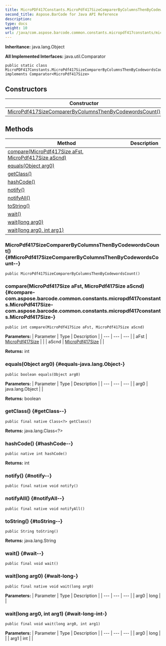 ```yaml
---
title: MicroPDF417Constants.MicroPdf417SizeComparerByColumnsThenByCodewordsCount
second_title: Aspose.BarCode for Java API Reference
description: 
type: docs
weight: 10
url: /java/com.aspose.barcode.common.constants.micropdf417constants/micropdf417constants.micropdf417sizecomparerbycolumnsthenbycodewordscount/
---
```

**Inheritance:**
java.lang.Object

**All Implemented Interfaces:**
java.util.Comparator
```
public static class MicroPDF417Constants.MicroPdf417SizeComparerByColumnsThenByCodewordsCount implements Comparator<MicroPdf417Size>
```
## Constructors

| Constructor | Description |
| --- | --- |
| [MicroPdf417SizeComparerByColumnsThenByCodewordsCount()](#MicroPdf417SizeComparerByColumnsThenByCodewordsCount--) |  |
## Methods

| Method | Description |
| --- | --- |
| [compare(MicroPdf417Size aFst, MicroPdf417Size aScnd)](#compare-com.aspose.barcode.common.constants.micropdf417constants.MicroPdf417Size-com.aspose.barcode.common.constants.micropdf417constants.MicroPdf417Size-) |  |
| [equals(Object arg0)](#equals-java.lang.Object-) |  |
| [getClass()](#getClass--) |  |
| [hashCode()](#hashCode--) |  |
| [notify()](#notify--) |  |
| [notifyAll()](#notifyAll--) |  |
| [toString()](#toString--) |  |
| [wait()](#wait--) |  |
| [wait(long arg0)](#wait-long-) |  |
| [wait(long arg0, int arg1)](#wait-long-int-) |  |
### MicroPdf417SizeComparerByColumnsThenByCodewordsCount() {#MicroPdf417SizeComparerByColumnsThenByCodewordsCount--}
```
public MicroPdf417SizeComparerByColumnsThenByCodewordsCount()
```


### compare(MicroPdf417Size aFst, MicroPdf417Size aScnd) {#compare-com.aspose.barcode.common.constants.micropdf417constants.MicroPdf417Size-com.aspose.barcode.common.constants.micropdf417constants.MicroPdf417Size-}
```
public int compare(MicroPdf417Size aFst, MicroPdf417Size aScnd)
```




**Parameters:**
| Parameter | Type | Description |
| --- | --- | --- |
| aFst | [MicroPdf417Size](../../com.aspose.barcode.common.constants.micropdf417constants/micropdf417size) |  |
| aScnd | [MicroPdf417Size](../../com.aspose.barcode.common.constants.micropdf417constants/micropdf417size) |  |

**Returns:**
int
### equals(Object arg0) {#equals-java.lang.Object-}
```
public boolean equals(Object arg0)
```




**Parameters:**
| Parameter | Type | Description |
| --- | --- | --- |
| arg0 | java.lang.Object |  |

**Returns:**
boolean
### getClass() {#getClass--}
```
public final native Class<?> getClass()
```




**Returns:**
java.lang.Class<?>
### hashCode() {#hashCode--}
```
public native int hashCode()
```




**Returns:**
int
### notify() {#notify--}
```
public final native void notify()
```




### notifyAll() {#notifyAll--}
```
public final native void notifyAll()
```




### toString() {#toString--}
```
public String toString()
```




**Returns:**
java.lang.String
### wait() {#wait--}
```
public final void wait()
```




### wait(long arg0) {#wait-long-}
```
public final native void wait(long arg0)
```




**Parameters:**
| Parameter | Type | Description |
| --- | --- | --- |
| arg0 | long |  |

### wait(long arg0, int arg1) {#wait-long-int-}
```
public final void wait(long arg0, int arg1)
```




**Parameters:**
| Parameter | Type | Description |
| --- | --- | --- |
| arg0 | long |  |
| arg1 | int |  |

